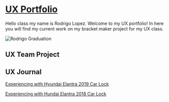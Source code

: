 # [UX Portfolio](https://github.com/UsabilityEngineering/ux-portfolio-rylopez838#ux-portfolio)
Hello class my name is Rodrigo Lopez. Welcome to my UX portfolio! In here you will find my current work on my bracket maker project for my UX class.

![Rodrigo Graduation](https://user-images.githubusercontent.com/112062392/186594675-7cd75fa3-dcb2-4308-907f-d02b32498baa.jpg)



## UX Team Project


## UX Journal


[Experiencing with Hyundai Elantra 2019 Car Lock](j01/)

[Experiencing with Hundai Elantra 2018 Car Lock](j02/)
